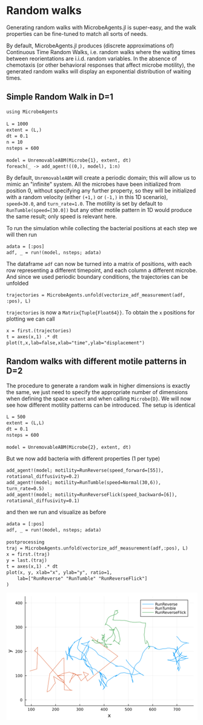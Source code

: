 # Random walks

Generating random walks with MicrobeAgents.jl is super-easy, and the walk properties
can be fine-tuned to match all sorts of needs.

By default, MicrobeAgents.jl produces (discrete approximations of) Continuous Time Random Walks,
i.e. random walks where the waiting times between reorientations are i.i.d. random variables.
In the absence of chemotaxis (or other behavioral responses that affect microbe motility),
the generated random walks will display an exponential distribution of waiting times.

## Simple Random Walk in D=1
```
using MicrobeAgents

L = 1000
extent = (L,)
dt = 0.1
n = 10
nsteps = 600

model = UnremovableABM(Microbe{1}, extent, dt)
foreach(_ -> add_agent!((0,), model), 1:n)
```
By default, `UnremovableABM` will create a periodic domain; this will allow us to mimic an "infinite" system.
All the microbes have been initialized from position 0, without specifying any further property, so they will be initialized with a random velocity (either `(+1,)` or `(-1,)` in this 1D scenario), `speed=30.0`, and `turn_rate=1.0`. The motility is set by default to `RunTumble(speed=[30.0])` but any other motile pattern in 1D would produce the same result; only speed is relevant here.

To run the simulation while collecting the bacterial positions at each step we will then run
```
adata = [:pos]
adf, _ = run!(model, nsteps; adata)
```
The dataframe `adf` can now be turned into a matrix of positions, with each row representing a different timepoint, and each column a different microbe. And since we used periodic boundary conditions, the trajectories can be unfolded
```
trajectories = MicrobeAgents.unfold(vectorize_adf_measurement(adf, :pos), L)
```
`trajectories` is now a `Matrix{Tuple{Float64}}`.
To obtain the `x` positions for plotting we can call
```
x = first.(trajectories)
t = axes(x,1) .* dt
plot(t,x,lab=false,xlab="time",ylab="displacement")
```

## Random walks with different motile patterns in D=2
The procedure to generate a random walk in higher dimensions is exactly the same, we just need to specify the appropriate number of dimensions when defining the space `extent` and when calling `Microbe{D}`.
We will now see how different motility patterns can be introduced.
The setup is identical
```
L = 500
extent = (L,L)
dt = 0.1
nsteps = 600

model = UnremovableABM(Microbe{2}, extent, dt)
```
But we now add bacteria with different properties (1 per type)
```
add_agent!(model; motility=RunReverse(speed_forward=[55]), rotational_diffusivity=0.2)
add_agent!(model; motility=RunTumble(speed=Normal(30,6)), turn_rate=0.5)
add_agent!(model; motility=RunReverseFlick(speed_backward=[6]), rotational_diffusivity=0.1)
```
and then we run and visualize as before
```
adata = [:pos]
adf, _ = run!(model, nsteps; adata)

postprocessing
traj = MicrobeAgents.unfold(vectorize_adf_measurement(adf,:pos), L)
x = first.(traj)
y = last.(traj)
t = axes(x,1) .* dt
plot(x, y, xlab="x", ylab="y", ratio=1,
    lab=["RunReverse" "RunTumble" "RunReverseFlick"]
)
```
![Two-dimensional random walks with different motility patterns](rw2d.svg)
